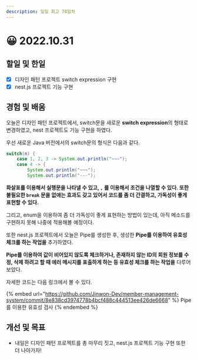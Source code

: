 ```yaml
---
description: 일일 회고 78일차
---
```


# 😀 2022.10.31

## 할일 및 한일&#x20;

* [x] 디자인 패턴 프로젝트 switch expression 구현&#x20;
* [x] nest.js 프로젝트 기능 구현&#x20;

## 경험 및 배움&#x20;

오늘은 디자인 패턴 프로젝트에서, switch문을 새로운 **switch expression**의 형태로 변경하였고, nest 프로젝트도 기능 구현을 하였다.

우선 새로운 Java 버전에서의 switch문의 형식은 다음과 같다.

```java
switch(n) {
    case 1, 2, 3 -> System.out.println("~~~");
    case 4 -> {
        System.out.println("~~~");
        System.out.println("---");
```

**화살표를 이용해서 실행문을 나타낼 수 있고, `,` 를 이용해서 조건을 나열할 수 있다. 또한 불필요한 `break` 문을 없애는 효과도 갖고 있어서 코드를 좀 더 간결하고, 가독성이 좋게 표현할 수 있다.**

그리고, enum을 이용하여 좀 더 가독성이 좋게 표현하는 방법이 있는데, 아직 메소드를 구현하지 못해 나중에 적용해볼 예정이다.

또한 nest.js 프로젝트에서 오늘은 Pipe를 생성한 후, 생성한 **Pipe를 이용하여 유효성 체크를 하는 작업을** 추가하였다.

**Pipe를 이용하여 값이 비어있지 않도록 체크하거나, 존재하지 않는 ID의 회원 정보를 수정, 삭제 하려고 할 때 에러 메시지를 표출하게 하는 등 유효성 체크를 하는 작업을** 다루어 보았다.

자세한 코드는 다음 링크에서 볼 수 있다.

{% embed url="https://github.com/Jinwon-Dev/member-management-system/commit/8e838cd3974778b4bcf488c444513ee426de6668" %}
Pipe를 이용한 유효성 검사&#x20;
{% endembed %}

## 개선 및 목표&#x20;

* 내일은 디자인 패턴 프로젝트를 총 마무리 짓고, nest.js 프로젝트 기능 구현 또한 더 나아가자!&#x20;
